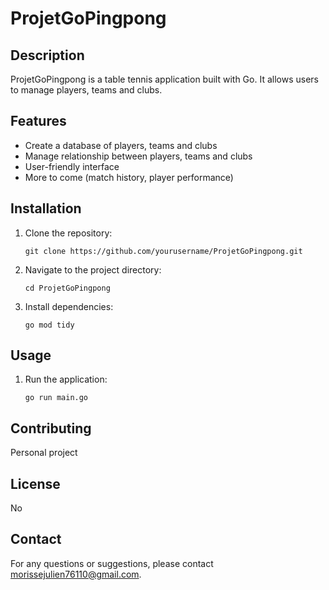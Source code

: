 # ProjetGoPingpong

## Description
ProjetGoPingpong is a table tennis application built with Go. It allows users to manage players, teams and clubs.

## Features
- Create a database of players, teams and clubs
- Manage relationship between players, teams and clubs
- User-friendly interface
- More to come (match history, player performance)

## Installation
1. Clone the repository:
    ```
    git clone https://github.com/yourusername/ProjetGoPingpong.git
    ```
2. Navigate to the project directory:
    ```
    cd ProjetGoPingpong
    ```
3. Install dependencies:
    ```
    go mod tidy
    ```

## Usage
1. Run the application:
    ```
    go run main.go
    ```

## Contributing
Personal project

## License
No

## Contact
For any questions or suggestions, please contact morissejulien76110@gmail.com.